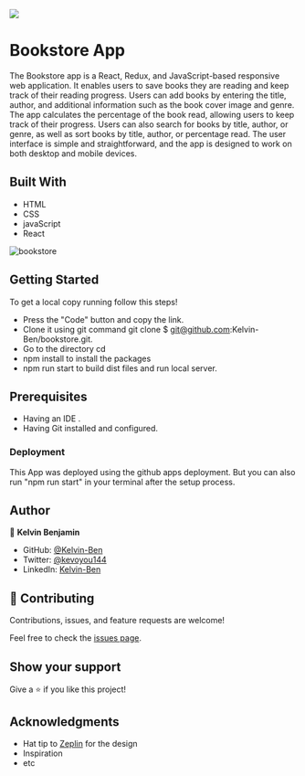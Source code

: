 ![](https://img.shields.io/badge/Microverse-blueviolet)

# Bookstore App
The Bookstore app is a React, Redux, and JavaScript-based responsive web application. It enables users to save books they are reading and keep track of their reading progress. Users can add books by entering the title, author, and additional information such as the book cover image and genre. The app calculates the percentage of the book read, allowing users to keep track of their progress. Users can also search for books by title, author, or genre, as well as sort books by title, author, or percentage read. The user interface is simple and straightforward, and the app is designed to work on both desktop and mobile devices.

## Built With

- HTML
- CSS
- javaScript
- React


![bookstore](https://user-images.githubusercontent.com/85459676/201335826-2049cd00-2a99-49ab-924f-2db2793ee913.png)



## Getting Started

To get a local copy running follow this steps!

- Press the "Code" button and copy the link.
- Clone it using git command git clone $ git@github.com:Kelvin-Ben/bookstore.git.
- Go to the directory cd <bookstore>
- npm install to install the packages
- npm run start to build dist files and run local server.


## Prerequisites

- Having an IDE .
- Having Git installed and configured.

### Deployment

This App was deployed using the github apps deployment. But you can also run "npm run start" in your terminal after the setup process.

## Author

👤 **Kelvin Benjamin**

- GitHub: [@Kelvin-Ben](https://github.com/Kelvin-Ben)
- Twitter: [@kevoyou144](https://twitter.com/kevoyout144)
- LinkedIn: [Kelvin-Ben](https://www.linkedin.com/in/kelvin-ben-323043173/)


## 🤝 Contributing

Contributions, issues, and feature requests are welcome!

Feel free to check the [issues page](../../issues/).

## Show your support

Give a ⭐️ if you like this project!

## Acknowledgments

- Hat tip to [Zeplin](https://app.zeplin.io/login) for the design
- Inspiration
- etc
